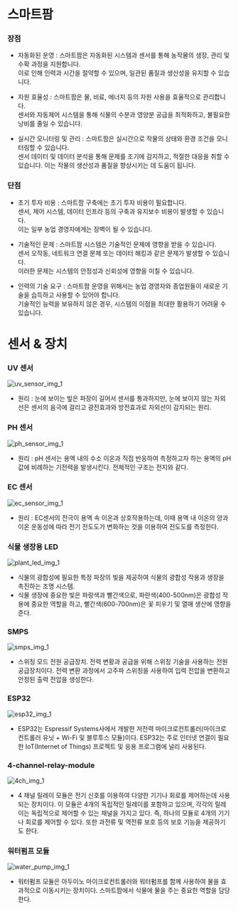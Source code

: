 # 스마트팜
### 장점

- 자동화된 운영 : 스마트팜은 자동화된 시스템과 센서를 통해 농작물의 생장, 관리 및 수확 과정을 지원합니다.<br>이로 인해 인력과 시간을 절약할 수 있으며, 일관된 품질과 생산성을 유지할 수 있습니다.

- 자원 효율성 : 스마트팜은 물, 비료, 에너지 등의 자원 사용을 효율적으로 관리합니다.<br>센서와 자동제어 시스템을 통해 식물의 수분과 영양분 공급을 최적화하고, 불필요한 낭비를 줄일 수 있습니다.

- 실시간 모니터링 및 관리 : 스마트팜은 실시간으로 작물의 상태와 환경 조건을 모니터링할 수 있습니다.<br>센서 데이터 및 데이터 분석을 통해 문제를 조기에 감지하고, 적절한 대응을 취할 수 있습니다. 이는 작물의 생산성과 품질을 향상시키는 데 도움이 됩니다.

### 단점

- 초기 투자 비용 : 스마트팜 구축에는 초기 투자 비용이 필요합니다.<br>센서, 제어 시스템, 데이터 인프라 등의 구축과 유지보수 비용이 발생할 수 있습니다.<br>이는 일부 농업 경영자에게는 장벽이 될 수 있습니다.

- 기술적인 문제 : 스마트팜 시스템은 기술적인 문제에 영향을 받을 수 있습니다.<br>센서 오작동, 네트워크 연결 문제 또는 데이터 해킹과 같은 문제가 발생할 수 있습니다.<br>이러한 문제는 시스템의 안정성과 신뢰성에 영향을 미칠 수 있습니다.

- 인력의 기술 요구 : 스마트팜 운영을 위해서는 농업 경영자와 종업원들이 새로운 기술을 습득하고 사용할 수 있어야 합니다.<br>기술적인 능력을 보유하지 않은 경우, 시스템의 이점을 최대한 활용하기 어려울 수 있습니다.

# 센서 & 장치

### UV 센서

![uv_sensor_img_1](https://github.com/likefate/smart-farm/blob/main/img/uv_sensor_img_1.jpg)

- 원리 : 눈에 보이는 빞은 파장이 길어서 센서를 통과하지만, 눈에 보이지 않는 자외선은 센서의 음극에 걸리고 광전효과와 방전효과로 자외선이 감지되는 원리.

### PH 센서

![ph_sensor_img_1](https://github.com/likefate/smart-farm/blob/main/img/ph_sensor_img_1.jpg)

- 원리 : pH 센서는 용액 내의 수소 이온과 직접 반응하여 측정하고자 하는 용액의 pH값에 비례하는 기전력을 발생시킨다. 전체적인 구조는 전지와 같다.

### EC 센서

![ec_sensor_img_1](https://github.com/likefate/smart-farm/blob/main/img/ec_sensor_img_1.jpg)

- 원리 : EC센서의 전극이 용액 속 이온과 상호작용하는데, 이때 용액 내 이온의 양과 이온 운동성에 따라 전기 전도도가 변화하는 것을 이용하여 전도도를 측정한다.

### 식물 생장용 LED

![plant_led_img_1](https://github.com/likefate/smart-farm/blob/main/img/plant_led_img_1.jpg)

- 식물의 광합성에 필요한 특정 파장의 빛을 제공하여 식물의 광합성 작용과 생장을 촉진하는 조명 시스템.
- 식물 생장에 중요한 빛은 파랑색과 빨간색으로, 파란색(400-500nm)은 광합성 작용에 중요한 역할을 하고, 빨간색(600-700nm)은 꽃 피우기 및 열매 생산에 영향을 준다.

### SMPS

![smps_img_1](https://github.com/likefate/smart-farm/blob/main/img/smps_img_1.jpg)

- 스위칭 모드 전원 공급장치. 전력 변황과 공급을 위해 스위칭 기술을 사용하는 전원 공급장치이다. 전력 변환 과정에서 고주파 스위칭을 사용하여 입력 전압을 변환하고 안정된 출력 전압을 생성한다.

### ESP32

![esp32_img_1](https://github.com/likefate/smart-farm/blob/main/img/esp32_img_1.jpg)

- ESP32는 Espressif Systems사에서 개발한 저전력 마이크로컨트롤러(마이크로컨트롤러 유닛 + Wi-Fi 및 블루투스 모듈)이다. ESP32는 주로 인터넷 연결이 필요한 IoT(Internet of Things) 프로젝트 및 응용 프로그램에 널리 사용된다.

### 4-channel-relay-module

![4ch_img_1](https://github.com/likefate/smart-farm/blob/main/img/4ch_img_1.jpg)

- 4 채널 릴레이 모듈은 전기 신호를 이용하여 다양한 기기나 회로를 제어하는데 사용되는 장치이다. 이 모듈은 4개의 독립적인 릴레이를 포함하고 있으며, 각각의 릴레이는 독립적으로 제어할 수 있는 채널을 가지고 있다. 즉, 하나의 모듈로 4개의 기기나 회로를 제어할 수 있다. 또한 과전류 및 역전류 보호 등의 보호 기능을 제공하기도 한다.

### 워터펌프 모듈

![water_pump_img_1](https://github.com/likefate/smart-farm/blob/main/img/water_pump_img_1.jpg)

- 워터펌프 모듈은 아두이노 마이크로컨트롤러와 워터펌프를 함께 사용하여 물을 효과적으로 이동시키는 장치이다. 스마트팜에서 식물에 물을 주는 중요한 역할을 담당한다. 
